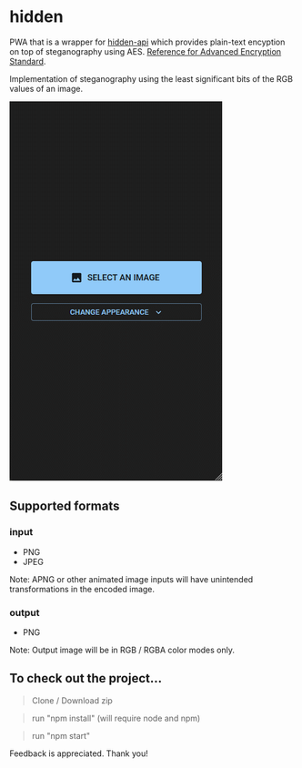 # hidden

PWA that is a wrapper for [hidden-api](https://github.com/thepmsquare/hidden-api) which provides plain-text encyption on top of steganography using AES. [Reference for Advanced Encryption Standard](https://en.wikipedia.org/wiki/Advanced_Encryption_Standard).

Implementation of steganography using the least significant bits of the RGB values of an image.

![](hidden.gif)

## Supported formats

### input

- PNG
- JPEG

Note: APNG or other animated image inputs will have unintended transformations in the encoded image.

### output

- PNG

Note: Output image will be in RGB / RGBA color modes only.

## To check out the project...

> Clone / Download zip

> run "npm install" (will require node and npm)

> run "npm start"

Feedback is appreciated. Thank you!
